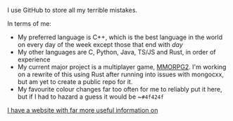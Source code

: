 I use GitHub to store all my terrible mistakes.

In terms of me:
- My preferred language is C++, which is the best language in the world on every day of the week except those that end with *day*
- My other languages are C, Python, Java, TS/JS and Rust, in order of experience
- My current major project is a multiplayer game, [MMORPG2](https://github.com/Rockworld-MMORPG/MMORPG2).  I'm working on a rewrite of this using Rust after running into issues with mongocxx, but am yet to create a public repo for it.
- My favourite colour changes far too often for me to reliably put it here, but if I had to hazard a guess it would be ~`#4f424f`

[I have a website with far more useful information on](https://agarrity.com)
